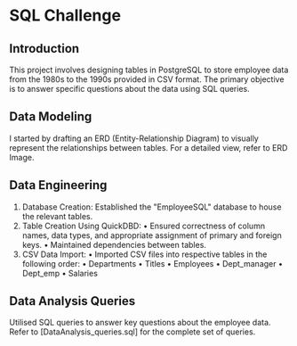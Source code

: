 
# SQL Challenge
## Introduction
This project involves designing tables in PostgreSQL to store employee data from the 1980s to the 1990s provided in CSV format. The primary objective is to answer specific questions about the data using SQL queries.
## Data Modeling
I started by drafting an ERD (Entity-Relationship Diagram) to visually represent the relationships between tables. For a detailed view, refer to ERD Image.
## Data Engineering
1.	Database Creation: Established the "EmployeeSQL" database to house the relevant tables.
2.	Table Creation Using QuickDBD:
•	Ensured correctness of column names, data types, and appropriate assignment of primary and foreign keys.
•	Maintained dependencies between tables.
3.	CSV Data Import:
•	Imported CSV files into respective tables in the following order:
•	Departments
•	Titles
•	Employees
•	Dept_manager
•	Dept_emp
•	Salaries
## Data Analysis Queries
Utilised SQL queries to answer key questions about the employee data. Refer to [DataAnalysis_queries.sql] for the complete set of queries.

